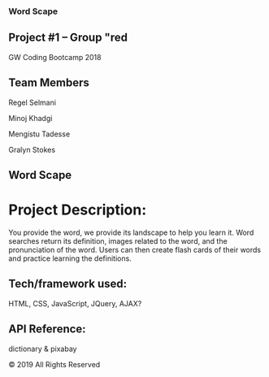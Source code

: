 ### Word Scape
## Project #1 – Group "red
GW Coding Bootcamp 2018

## Team Members
Regel Selmani

Minoj Khadgi

Mengistu Tadesse

Gralyn Stokes

## Word Scape
# Project Description:
You provide the word, we provide its landscape to help you learn it. Word searches return its definition, images related to the word, and the pronunciation of the word. Users can then create flash cards of their words and practice learning the definitions.


## Tech/framework used:
HTML, CSS, JavaScript, JQuery, AJAX?


## API Reference:
dictionary & pixabay



© 2019 All Rights Reserved
